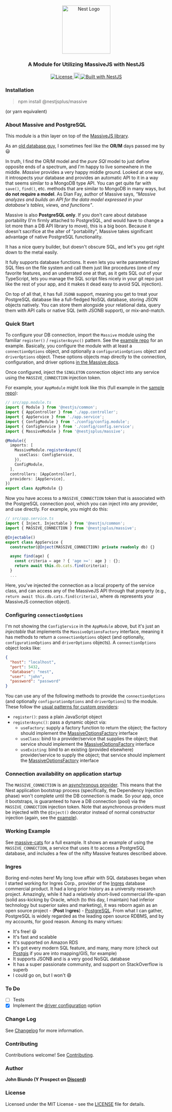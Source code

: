 <h1 align="center"></h1>

<div align="center">
  <a href="http://nestjs.com/" target="_blank">
    <img src="https://nestjs.com/img/logo_text.svg" width="150" alt="Nest Logo" />
  </a>
</div>

<h3 align="center">A Module for Utilizing MassiveJS with NestJS</h3>

<div align="center">
  <a href="https://nestjs.com" target="_blank">
    <img src="https://img.shields.io/badge/license-MIT-brightgreen.svg" alt="License" />
    <img src="https://badge.fury.io/js/%40nestjsplus%2Fmassive.svg" alt="npm version" height="18">    <img src="https://img.shields.io/badge/built%20with-NestJs-red.svg" alt="Built with NestJS">
  </a>
</div>

### Installation

> npm install @nestjsplus/massive

(or yarn equivalent)

### About Massive and PostgreSQL

This module is a thin layer on top of the [MassiveJS library](https://massivejs.org/).

As an [old database guy](#ingres), I sometimes feel like the **OR/M** days passed me by :smiley:

In truth, I find the OR/M model and the _pure SQl_ model to just define opposite ends of a spectrum, and I'm happy to live somewhere in the middle. _Massive_ provides a very happy middle ground. Looked at one way, it introspects your database and provides an automatic API to it in a way that seems similar to a MongoDB type API. You can get quite far with `save()`, `find()`, etc. methods that are similar to MongoDB in many ways, but **do not require a model**. As Dian Fay, author of Massive says, _"Massive analyzes and builds an API for the data model expressed in your database's tables, views, and functions"_.

Massive is also **PostgreSQL only**. If you don't care about database portability (I'm firmly attached to PostgreSQL, and would have to change a lot more than a DB API library to move), this is a big boon. Because it doesn't sacrifice at the alter of "portability", Massive takes significant advantage of native PostgreSQL functionality.

It has a nice query builder, but doesn't obscure SQL, and let's you get right down to the metal easily.

It fully supports database functions. It even lets you write parameterized SQL files on the file system and call them just like procedures (one of my favorite features, and an underrated one at that, as it gets SQL out of your TypeScript, lets you manage the SQL script files nicely in your git repo just like the rest of your app, and it makes it dead easy to avoid SQL injection).

On top of all that, it has full `JSONB` support, meaning you get to treat your PostgreSQL database like a full-fledged NoSQL database, storing JSON objects natively. You can store them alongside your relational data, query them with API calls or native SQL (with JSONB support), or mix-and-match.

### Quick Start

To configure your DB connection, import the `Massive` module using the familiar `register()` / `registerAsync()` pattern. See the [example repo](https://github.com/nestjsplus/massive-cats) for an example. Basically, you configure the module with at least a `connectionOptions` object, and optionally a `configurationOptions` object and `driverOptions` object. These options objects map directly to the connection, configuration, and driver options [in the Massive docs](https://massivejs.org/docs/connecting).

Once configured, inject the `SINGLETON` connection object into any service using the `MASSIVE_CONNECTION` injection token.

For example, your `AppModule` might look like this (full example in the [sample repo](https://github.com/nestjsplus/massive-cats)):

```typescript
// src/app.module.ts
import { Module } from '@nestjs/common';
import { AppController } from './app.controller';
import { AppService } from './app.service';
import { ConfigModule } from './config/config.module';
import { ConfigService } from './config/config.service';
import { MassiveModule } from '@nestjsplus/massive';

@Module({
  imports: [
    MassiveModule.registerAsync({
      useClass: ConfigService,
    }),
    ConfigModule,
  ],
  controllers: [AppController],
  providers: [AppService],
})
export class AppModule {}
```

Now you have access to a `MASSIVE_CONNECTION` token that is associated with the PostgreSQL connection pool, which you can inject into any provider, and use directly. For example, you might do this:

```typescript
// src/app.service.ts
import { Inject, Injectable } from '@nestjs/common';
import { MASSIVE_CONNECTION } from '@nestjsplus/massive';

@Injectable()
export class AppService {
  constructor(@Inject(MASSIVE_CONNECTION) private readonly db) {}

  async find(age) {
    const criteria = age ? { 'age >=': age } : {};
    return await this.db.cats.find(criteria);
  }
  ...
```

Here, you've injected the connection as a local property of the service class, and can access any of the MassiveJS API through that property (e.g., `return await this.db.cats.find(criteria)`, where `db` represents your MassiveJS connection object).

### Configuring `connectionOptions`

I'm not showing the `ConfigService` in the `AppModule` above, but it's just an _injectable_ that implements the `MassiveOptionsFactory` interface, meaning it has methods to return a `connectionOptions` object (and optionally, `configurationOptions` and `driverOptions` objects). A `connectionOptions` object looks like:

```json
{
  "host": "localhost",
  "port": 5432,
  "database": "nest",
  "user": "john",
  "password": "password"
}
```

You can use any of the following methods to provide the `connectionOptions` (and optionally `configurationOptions` and `driverOptions`) to the module. These follow the [usual patterns for custom providers](https://docs.nestjs.com/fundamentals/custom-providers):

- `register()`: pass a plain JavaScript object
- `registerAsync()`: pass a dynamic object via:
  - `useFactory`: supply a factory function to return the object; the factory should implement the [MassiveOptionsFactory](https://github.com/nestjsplus/massive/blob/master/src/interfaces/massive-options-factory.interface.ts) interface
  - `useClass`: bind to a provider/service that supplies the object; that service should implement the [MassiveOptionsFactory](https://github.com/nestjsplus/massive/blob/master/src/interfaces/massive-options-factory.interface.ts) interface
  - `useExisting`: bind to an existing (provided elsewhere) provider/service to supply the object; that service should implement the [MassiveOptionsFactory](https://github.com/nestjsplus/massive/blob/master/src/interfaces/massive-options-factory.interface.ts) interface

### Connection availability on application startup

The `MASSIVE_CONNECTION` is an [asynchronous provider](https://docs.nestjs.com/fundamentals/async-providers). This means that the Nest application bootstrap process (specifically, the Dependency Injection phase) won't complete until the DB connection is made. So your app, once it bootstraps, is guaranteed to have a DB connection (pool) via the `MASSIVE_CONNECTION` injection token. Note that asynchronous providers must be injected with the `@Inject()` decorator instead of normal constructor injection (again, see the [example](https://github.com/nestjsplus/massive-cat)).

### Working Example

See [massive-cats](https://github.com/nestjsplus/massive-cats) for a full example. It shows an example of using the `MASSIVE_CONNECTION`, a service that uses it to access a PostgreSQL database, and includes a few of the nifty Massive features described above.

### Ingres

Boring end-notes here! My long love affair with SQL databases began when I started working for Ingres Corp., provider of the [Ingres](<https://en.wikipedia.org/wiki/Ingres_(database)>) database commercial product. It had a long prior history as a university research project. Amazingly, while it had a relatively short-lived commercial life-span (solid ass-kicking by Oracle, which (to this day, I maintain) had inferior technology but superior sales and marketing), it was reborn again as an open source project - (**Post** In**gres**) - [PostgreSQL](https://www.postgresql.org/). From what I can gather, PostgreSQL is widely regarded as the leading open source RDBMS, and by my accounts, for good reason. Among its many virtues:

- It's free! :smiley:
- It's fast and scalable
- It's supported on Amazon RDS
- It's got every modern SQL feature, and many, many more (check out [Postgis](https://postgis.net/) if you are into mapping/GIS, for example)
- It supports JSONB and is a very good NoSQL database
- It has a super passionate community, and support on StackOverflow is superb
- I could go on, but I won't :smile:

### To Do

- [ ] Tests
- [x] Implement the [driver configuration](https://massivejs.org/docs/connecting#driver-configuration) option

### Change Log

See [Changelog](CHANGELOG.md) for more information.

### Contributing

Contributions welcome! See [Contributing](CONTRIBUTING.md).

### Author

**John Biundo (Y Prospect on [Discord](https://discord.gg/G7Qnnhy))**

### License

Licensed under the MIT License - see the [LICENSE](LICENSE) file for details.
